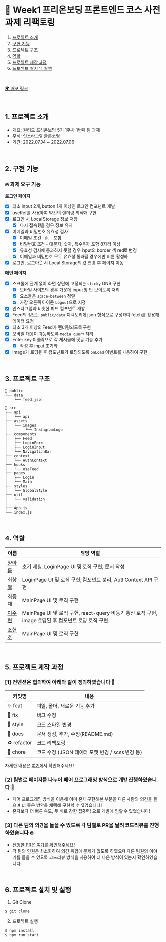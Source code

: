 # 💊 Week1 프리온보딩 프론트엔드 코스 사전과제 리팩토링

1. [프로젝트 소개](#1-프로젝트-소개)
2. [구현 기능](#2-구현-기능)
3. [프로젝트 구조](#3-프로젝트-구조)
4. [역할](#4-역할)
5. [프로젝트 제작 과정](#5-프로젝트-제작-과정)
6. [프로젝트 설치 및 실행](#6-프로젝트-설치-및-실행)

<br/>

[🌍 배포 링크]()

<br />

## 1. 프로젝트 소개
- 개요: 원티드 프리온보딩 5기 1주차 1번째 팀 과제
- 주제: 인스타그램 클론코딩
- 기간: 2022.07.04 ~ 2022.07.06

<br />

## 2. 구현 기능
### 🔥 과제 요구 기능
**로그인 페이지**   
- [x] 최소 input 2개, button 1개 이상인 로그인 컴포넌트 개발
- [x] useRef를 사용하여 약간의 렌더링 최적화 구현
- [x] 로그인 시 Local Storage 정보 저장
  - [x] 다시 접속했을 경우 정보 유지
- [x] 이메일과 비밀번호 유효성 검사
  - [x] 이메일 조건 - `@`, `.` 포함
  - [x] 비밀번호 조건 - 대문자, 숫자, 특수문자 포함 8자리 이상
  - [x] 유효성 검사에 통과하지 못할 경우 input의 border 색 red로 변경
  - [x] 이메일과 비밀번호 모두 유효성 통과될 경우에만 버튼 활성화
- [x] 로그인, 로그아웃 시 Local Storage의 값 변경 후 페이지 이동

**메인 페이지**   
- [x] 스크롤에 관계 없이 화면 상단에 고정되는 `sticky` GNB 구현
  - [x] 모바일 사이즈의 경우 가운데 input 창 안 보이도록 처리
  - [x] 요소들은 `space-between` 정렬
  - [x] 가장 오른쪽 아이콘 `Logout`으로 지정
- [x] 인스타그램과 비슷한 피드 컴포넌트 개발
- [x] Feed의 정보는 `public/data` 디렉토리에 json 형식으로 구성하여 fetch를 활용해 데이터 요청
- [x] 최소 3개 이상의 Feed가 렌더링되도록 구현
- [x] 모바일 대응이 가능하도록 `media query` 처리
- [x] Enter key & 클릭으로 각 게시물에 댓글 기능 추가
  - [x] 작성 후 input 초기화
- [x] image가 로딩된 후 컴포넌트가 로딩되도록 `onLoad` 이벤트를 사용하여 구현

<br />

## 3. 프로젝트 구조
```
📁 public
└── data
    └── feed.json

📁 src
├── api
│   └── api
├── assets
│   └── images
│        └── InstagramLogo
├── components
│   ├── Feed
│   ├── LoginForm
│   ├── LoginInput
│   └── NavigationBar
├── context
│   └── AuthContext
├── hooks
│   └── useFeed
├── pages
│   ├── Login
│   └── Main
├── styles
│   └── GlobalStyle
├── util
│   └── validation
│
├── App.js
└── index.js
```
<br />

## 4. 역할
| 이름                                       | 담당 역할                                                      |
|--------------------------------------------|----------------------------------------------------------------|
| [ 양아름 ](https://github.com/areumsheep)  | 초기 세팅, LoginPage UI 및 로직 구현, 문서 작성                |
| [ 최창열 ](https://github.com/pinkdumbbel) | LoginPage UI 및 로직 구현, 컴포넌트 분리, AuthContext API 구현 |
| [ 최중재 ](https://github.com/joong8812)   | MainPage UI 및 로직 구현                                       |
| [ 이주현 ](https://github.com/mael1657)    | MainPage UI 및 로직 구현, react-query 비동기 통신 로직 구현, image 로딩된 후 컴포넌트 로딩 로직 구현         |
| [ 조현호 ](https://github.com/hajun2)      | MainPage UI 및 로직 구현                                       |
<br />

## 5. 프로젝트 제작 과정

### [1] 컨벤션은 협의하여 아래와 같이 정의하였습니다 🥳
| 커밋명      | 내용                                             |
| ----------- | ------------------------------------------------ |
| ✨ feat     | 파일, 폴더, 새로운 기능 추가                     |
| 🐛 fix      | 버그 수정                                        |
| 💄 style    | 코드 스타일 변경                                 |
| 📝 docs     | 문서 생성, 추가, 수정(README.md)                 |
| ♻️ refactor | 코드 리팩토링                                    |
| 💩 chore   | 코드 수정 (JSON 데이터 포맷 변경 / scss 변경 등) |

자세한 내용은 [여기](https://github.com/wanted-running-sheep/wanted-pre-onboarding-fe/issues/1)에서 확인해주세요!

### [2] 팀별로 페이지를 나누어 페어 프로그래밍 방식으로 개발 진행하였습니다 🏃
- 페어 프로그래밍 방식을 이용해 이미 혼자 구현해본 부분을 다른 사람의 의견을 들으며 더 좋은 방안을 채택해 구현할 수 있었습니다!
- 혼자보다 더 빠른 속도, 두 배로 강한 집중력! 으로 개발에 임할 수 있었습니다!

### [3] 다른 팀의 의견을 들을 수 있도록 각 팀별로 PR을 날려 코드리뷰를 진행하였습니다 🔥
- [진행한 PR은 여기를 확인해주세요!](https://github.com/wanted-running-sheep/wanted-pre-onboarding-fe/pulls?q=is%3Apr+is%3Aclosed)
- 각 팀의 인원은 최소화하여 의견 취합에 문제가 없도록 하였으며 다른 팀원의 이야기를 들을 수 있도록 코드리뷰 방식을 사용하여 더 나은 방식이 있는지 확인하였습니다.

<br/>

## 6. 프로젝트 설치 및 실행
1. Git Clone
```command
$ git clone
```

2. 프로젝트 실행
```command
$ npm install
$ npm run start
```
